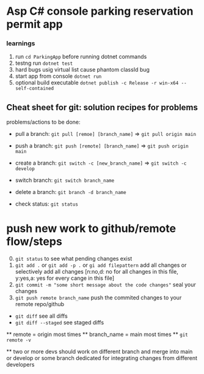 # Asp C# console parking reservation permit app

### learnings
1. run `cd ParkingApp` before running dotnet commands
2. testng run  `dotnet test`
3. hard bugs usig virtual list<ClassSelf> cause phantom classId bug
4. start app from console `dotnet run`
5. optional build executable `dotnet publish -c Release -r win-x64 --self-contained`


## Cheat sheet for git: solution recipes for problems

problems/actions to be done:
- pull a branch: `git pull [remoe] [branch_name]` => `git pull origin main`
- push a branch: `git push [remote] [branch_name]` => `git push origin main`

- create a branch: `git switch -c [new_branch_name]` => `git switch -c develop`
- switch branch: `git switch branch_name`
- delete a branch: `git branch -d branch_name`

- check status: `git status`

# push new work to github/remote flow/steps
0. `git status` to see what pending changes exist
1. `git add .` or `git add -p .` or `gi add filepattern` add all changes or selectively add all changes [n:no,d: no for all changes in this file, y:yes,a: yes for every cange in this file]
2. `git commit -m "some short message about the code changes"` seal your changes 
3. `git push remote branch_name` push the commited changes to your remote repo/github 

- `git diff` see all diffs
- `git diff --staged` see staged diffs

** remote = origin most times
** branch_name = main most times
** `git remote -v`

** two or more devs should work on different branch and merge into main or develop or some branch dedicated for integrating changes from different developers
